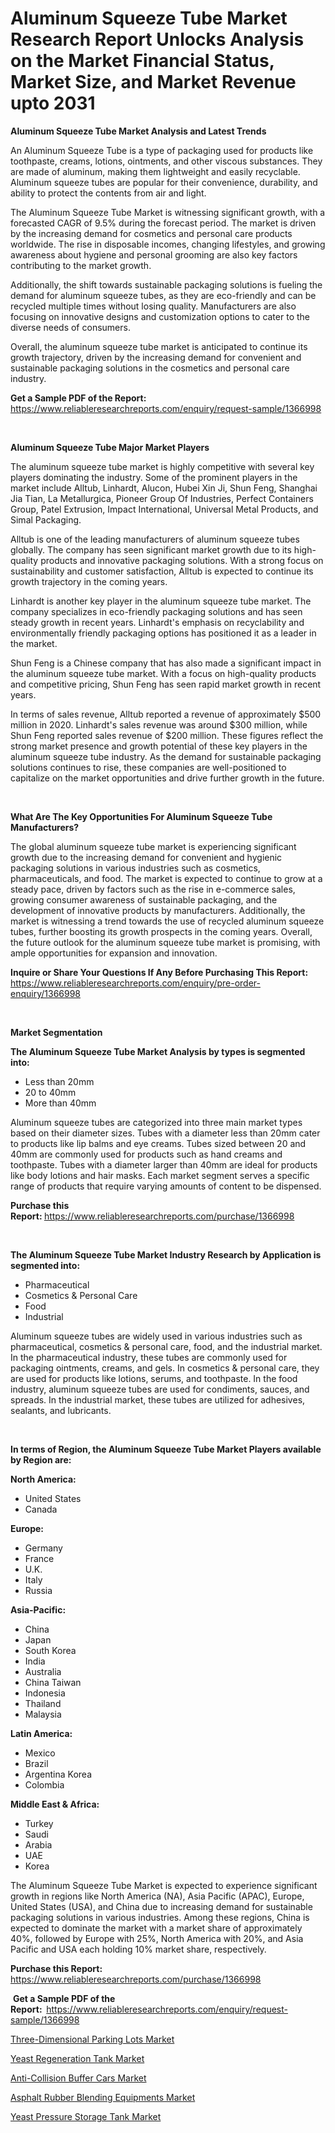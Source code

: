 <p><h1>Aluminum Squeeze Tube Market Research Report Unlocks Analysis on the Market Financial Status, Market Size, and Market Revenue upto 2031</h1></p><p><strong>Aluminum Squeeze Tube Market Analysis and Latest Trends</strong></p>
<p><p>An Aluminum Squeeze Tube is a type of packaging used for products like toothpaste, creams, lotions, ointments, and other viscous substances. They are made of aluminum, making them lightweight and easily recyclable. Aluminum squeeze tubes are popular for their convenience, durability, and ability to protect the contents from air and light.</p><p>The Aluminum Squeeze Tube Market is witnessing significant growth, with a forecasted CAGR of 9.5% during the forecast period. The market is driven by the increasing demand for cosmetics and personal care products worldwide. The rise in disposable incomes, changing lifestyles, and growing awareness about hygiene and personal grooming are also key factors contributing to the market growth.</p><p>Additionally, the shift towards sustainable packaging solutions is fueling the demand for aluminum squeeze tubes, as they are eco-friendly and can be recycled multiple times without losing quality. Manufacturers are also focusing on innovative designs and customization options to cater to the diverse needs of consumers.</p><p>Overall, the aluminum squeeze tube market is anticipated to continue its growth trajectory, driven by the increasing demand for convenient and sustainable packaging solutions in the cosmetics and personal care industry.</p></p>
<p><strong>Get a Sample PDF of the Report:&nbsp;</strong> <a href="https://www.reliableresearchreports.com/enquiry/request-sample/1366998">https://www.reliableresearchreports.com/enquiry/request-sample/1366998</a></p>
<p>&nbsp;</p>
<p><strong>Aluminum Squeeze Tube Major Market Players</strong></p>
<p><p>The aluminum squeeze tube market is highly competitive with several key players dominating the industry. Some of the prominent players in the market include Alltub, Linhardt, Alucon, Hubei Xin Ji, Shun Feng, Shanghai Jia Tian, La Metallurgica, Pioneer Group Of Industries, Perfect Containers Group, Patel Extrusion, Impact International, Universal Metal Products, and Simal Packaging.</p><p>Alltub is one of the leading manufacturers of aluminum squeeze tubes globally. The company has seen significant market growth due to its high-quality products and innovative packaging solutions. With a strong focus on sustainability and customer satisfaction, Alltub is expected to continue its growth trajectory in the coming years.</p><p>Linhardt is another key player in the aluminum squeeze tube market. The company specializes in eco-friendly packaging solutions and has seen steady growth in recent years. Linhardt's emphasis on recyclability and environmentally friendly packaging options has positioned it as a leader in the market.</p><p>Shun Feng is a Chinese company that has also made a significant impact in the aluminum squeeze tube market. With a focus on high-quality products and competitive pricing, Shun Feng has seen rapid market growth in recent years.</p><p>In terms of sales revenue, Alltub reported a revenue of approximately $500 million in 2020. Linhardt's sales revenue was around $300 million, while Shun Feng reported sales revenue of $200 million. These figures reflect the strong market presence and growth potential of these key players in the aluminum squeeze tube industry. As the demand for sustainable packaging solutions continues to rise, these companies are well-positioned to capitalize on the market opportunities and drive further growth in the future.</p></p>
<p>&nbsp;</p>
<p><strong>What Are The Key Opportunities For Aluminum Squeeze Tube Manufacturers?</strong></p>
<p><p>The global aluminum squeeze tube market is experiencing significant growth due to the increasing demand for convenient and hygienic packaging solutions in various industries such as cosmetics, pharmaceuticals, and food. The market is expected to continue to grow at a steady pace, driven by factors such as the rise in e-commerce sales, growing consumer awareness of sustainable packaging, and the development of innovative products by manufacturers. Additionally, the market is witnessing a trend towards the use of recycled aluminum squeeze tubes, further boosting its growth prospects in the coming years. Overall, the future outlook for the aluminum squeeze tube market is promising, with ample opportunities for expansion and innovation.</p></p>
<p><strong>Inquire or Share Your Questions If Any Before Purchasing This Report:</strong> <a href="https://www.reliableresearchreports.com/enquiry/pre-order-enquiry/1366998">https://www.reliableresearchreports.com/enquiry/pre-order-enquiry/1366998</a></p>
<p>&nbsp;</p>
<p><strong>Market Segmentation</strong></p>
<p><strong>The Aluminum Squeeze Tube Market Analysis by types is segmented into:</strong></p>
<p><ul><li>Less than 20mm</li><li>20 to 40mm</li><li>More than 40mm</li></ul></p>
<p><p>Aluminum squeeze tubes are categorized into three main market types based on their diameter sizes. Tubes with a diameter less than 20mm cater to products like lip balms and eye creams. Tubes sized between 20 and 40mm are commonly used for products such as hand creams and toothpaste. Tubes with a diameter larger than 40mm are ideal for products like body lotions and hair masks. Each market segment serves a specific range of products that require varying amounts of content to be dispensed.</p></p>
<p><strong>Purchase this Report:&nbsp;</strong><a href="https://www.reliableresearchreports.com/purchase/1366998">https://www.reliableresearchreports.com/purchase/1366998</a></p>
<p>&nbsp;</p>
<p><strong>The Aluminum Squeeze Tube Market Industry Research by Application is segmented into:</strong></p>
<p><ul><li>Pharmaceutical</li><li>Cosmetics & Personal Care</li><li>Food</li><li>Industrial</li></ul></p>
<p><p>Aluminum squeeze tubes are widely used in various industries such as pharmaceutical, cosmetics & personal care, food, and the industrial market. In the pharmaceutical industry, these tubes are commonly used for packaging ointments, creams, and gels. In cosmetics & personal care, they are used for products like lotions, serums, and toothpaste. In the food industry, aluminum squeeze tubes are used for condiments, sauces, and spreads. In the industrial market, these tubes are utilized for adhesives, sealants, and lubricants.</p></p>
<p>&nbsp;</p>
<p><strong>In terms of Region, the Aluminum Squeeze Tube Market Players available by Region are:</strong></p>
<p>
    <p> <strong> North America: </strong>
        <ul>
            <li>United States</li>
            <li>Canada</li>
        </ul>
        </p> 
    <p> <strong> Europe: </strong>
        <ul>
            <li>Germany</li>
            <li>France</li>
            <li>U.K.</li>
            <li>Italy</li>
            <li>Russia</li>
        </ul>
        </p> 
    <p> <strong> Asia-Pacific: </strong>
        <ul>
            <li>China</li>
            <li>Japan</li>
            <li>South Korea</li>
            <li>India</li>
            <li>Australia</li>
            <li>China Taiwan</li>
            <li>Indonesia</li>
            <li>Thailand</li>
            <li>Malaysia</li>
        </ul>
        </p> 
    <p> <strong> Latin America: </strong>
        <ul>
            <li>Mexico</li>
            <li>Brazil</li>
            <li>Argentina Korea</li>
            <li>Colombia</li>
        </ul>
        </p> 
    <p> <strong> Middle East & Africa: </strong>
        <ul>
            <li>Turkey</li>
            <li>Saudi</li>
            <li>Arabia</li>
            <li>UAE</li>
            <li>Korea</li>
        </ul>
    </p>
    </p>
<p><p>The Aluminum Squeeze Tube Market is expected to experience significant growth in regions like North America (NA), Asia Pacific (APAC), Europe, United States (USA), and China due to increasing demand for sustainable packaging solutions in various industries. Among these regions, China is expected to dominate the market with a market share of approximately 40%, followed by Europe with 25%, North America with 20%, and Asia Pacific and USA each holding 10% market share, respectively.</p></p>
<p><strong>Purchase this Report: </strong><a href="https://www.reliableresearchreports.com/purchase/1366998">https://www.reliableresearchreports.com/purchase/1366998</a></p>
<p>&nbsp;<strong>Get a Sample PDF of the Report:&nbsp;&nbsp;</strong><a href="https://www.reliableresearchreports.com/enquiry/request-sample/1366998">https://www.reliableresearchreports.com/enquiry/request-sample/1366998</a></p>
<p><strong></strong></p>
<p><p><a href="https://medium.com/p/f9b1e5b833f4/edit">Three-Dimensional Parking Lots Market</a></p><p><a href="https://medium.com/p/8d3adb2dbe50/edit">Yeast Regeneration Tank Market</a></p><p><a href="https://medium.com/p/803dce1c78b3/edit">Anti-Collision Buffer Cars Market</a></p><p><a href="https://medium.com/p/de36cea67548/edit">Asphalt Rubber Blending Equipments Market</a></p><p><a href="https://medium.com/p/e89baa9badc4/edit">Yeast Pressure Storage Tank Market</a></p></p>